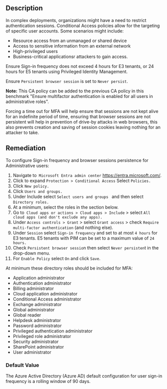 ## Description

In complex deployments, organizations might have a need to restrict authentication sessions. Conditional Access policies allow for the targeting of specific user accounts. Some scenarios might include:

  - Resource access from an unmanaged or shared device
  - Access to sensitive information from an external network
  - High-privileged users
  - Business-critical applicationsr attackers to gain access.

Ensure Sign-in frequency does not exceed 4 hours for E3 tenants, or 24 hours for E5 tenants using Privileged Identity Management.

Ensure `Persistent browser session` is set to `Never persist`.

**Note:** This CA policy can be added to the previous CA policy in this benchmark "Ensure multifactor authentication is enabled for all users in administrative roles".

Forcing a time out for MFA will help ensure that sessions are not kept alive for an indefinite period of time, ensuring that browser sessions are not persistent will help in prevention of drive-by attacks in web browsers, this also prevents creation and saving of session cookies leaving nothing for an attacker to take.

## Remediation

To configure Sign-in frequency and browser sessions persistence for Administrative users:

1. Navigate to` Microsoft Entra admin center` https://entra.microsoft.com/.
2. Click to expand `Protection > Conditional Access` Select `Policies.`
3. Click `New policy.`
4. Click `Users and groups.`
5. Under Include select `Select users and groups ` and then select `Directory roles.`
6. At a minimum, select the roles in the section below.
7. Go to` Cloud apps or actions > Cloud apps > Include` > select `All cloud apps (and don't exclude any apps).`
8. Under `Access controls > Grant` > select `Grant access` > check `Require multi-factor authentication` (and nothing else).
9. Under `Session` select `Sign-in frequency` and set to at most `4 hours` for E3 tenants. E5 tenants with PIM can be set to a maximum value of `24 hours.`
10. Check `Persistent browser sessio`n then select `Never persisten`t in the drop-down menu.
11. For `Enable Policy` select `On` and click `Save`.

At minimum these directory roles should be included for MFA:

  - Application administrator
  - Authentication administrator
  - Billing administrator
  - Cloud application administrator
  - Conditional Access administrator
  - Exchange administrator
  - Global administrator
  - Global reader
  - Helpdesk administrator
  - Password administrator
  - Privileged authentication administrator
  - Privileged role administrator
  - Security administrator
  - SharePoint administrator
  - User administrator

### Default Value

The Azure Active Directory (Azure AD) default configuration for user sign-in frequency is a rolling window of 90 days.